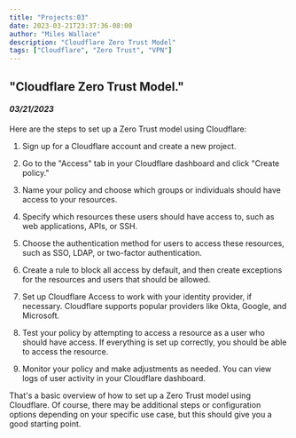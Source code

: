 ```yaml
---
title: "Projects:03"
date: 2023-03-21T23:37:36-08:00
author: "Miles Wallace"
description: "Cloudflare Zero Trust Model"
tags: ["Cloudflare", "Zero Trust", "VPN"]
---
```

## "Cloudflare Zero Trust Model."
#### _03/21/2023_ 
 
 Here are the steps to set up a Zero Trust model using Cloudflare:

1. Sign up for a Cloudflare account and create a new project.

2. Go to the "Access" tab in your Cloudflare dashboard and click "Create policy."

3. Name your policy and choose which groups or individuals should have access to your resources.

4. Specify which resources these users should have access to, such as web applications, APIs, or SSH.

5. Choose the authentication method for users to access these resources, such as SSO, LDAP, or two-factor authentication.

6. Create a rule to block all access by default, and then create exceptions for the resources and users that should be allowed.

7. Set up Cloudflare Access to work with your identity provider, if necessary. Cloudflare supports popular providers like Okta, Google, and Microsoft.

8. Test your policy by attempting to access a resource as a user who should have access. If everything is set up correctly, you should be able to access the resource.

9. Monitor your policy and make adjustments as needed. You can view logs of user activity in your Cloudflare dashboard.

That's a basic overview of how to set up a Zero Trust model using Cloudflare. Of course, there may be additional steps or configuration options depending on your specific use case, but this should give you a good starting point.